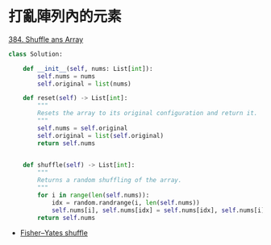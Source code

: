 # 打亂陣列內的元素

[384. Shuffle ans Array](https://leetcode.com/problems/shuffle-an-array/)

```python
class Solution:

    def __init__(self, nums: List[int]):
        self.nums = nums
        self.original = list(nums)

    def reset(self) -> List[int]:
        """
        Resets the array to its original configuration and return it.
        """
        self.nums = self.original
        self.original = list(self.original)
        return self.nums
        

    def shuffle(self) -> List[int]:
        """
        Returns a random shuffling of the array.
        """
        for i in range(len(self.nums)):
            idx = random.randrange(i, len(self.nums))
            self.nums[i], self.nums[idx] = self.nums[idx], self.nums[i]
        return self.nums
```



* [Fisher–Yates shuffle](https://en.wikipedia.org/wiki/Fisher%E2%80%93Yates_shuffle)

